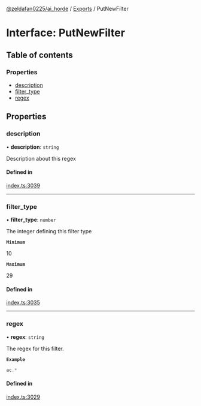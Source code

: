 [@zeldafan0225/ai_horde](../README.md) / [Exports](../modules.md) / PutNewFilter

# Interface: PutNewFilter

## Table of contents

### Properties

- [description](PutNewFilter.md#description)
- [filter\_type](PutNewFilter.md#filter_type)
- [regex](PutNewFilter.md#regex)

## Properties

### description

• **description**: `string`

Description about this regex

#### Defined in

[index.ts:3039](https://github.com/ZeldaFan0225/ai_horde/blob/af05e2d/index.ts#L3039)

___

### filter\_type

• **filter\_type**: `number`

The integer defining this filter type

**`Minimum`**

10

**`Maximum`**

29

#### Defined in

[index.ts:3035](https://github.com/ZeldaFan0225/ai_horde/blob/af05e2d/index.ts#L3035)

___

### regex

• **regex**: `string`

The regex for this filter.

**`Example`**

```ts
ac.*
```

#### Defined in

[index.ts:3029](https://github.com/ZeldaFan0225/ai_horde/blob/af05e2d/index.ts#L3029)
